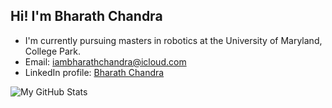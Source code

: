 ## Hi!  I'm Bharath Chandra

-  I'm currently pursuing masters in robotics at the University of Maryland, College Park.
-  Email: iambharathchandra@icloud.com
-  LinkedIn profile: <a href="https://www.linkedin.com/in/bharathchandra29/"> Bharath Chandra </a>

![My GitHub Stats](https://github-readme-stats.vercel.app/api?username=Bharath2&hide=contribs,prs)

<!--
**Bharath2/Bharath2** is a ✨ _special_ ✨ repository because its `README.md` (this file) appears on your GitHub profile.

Here are some ideas to get you started:

- 🔭 I’m currently working on ...
- 🌱 I’m currently learning ...
- 👯 I’m looking to collaborate on ...
- 🤔 I’m looking for help with ...
- 💬 Ask me about ...
- 📫 How to reach me: ...
- 😄 Pronouns: ...
- ⚡ Fun fact: ...
-->

